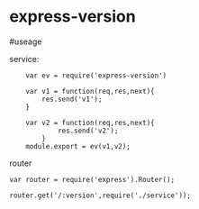 # express-version

#useage

service:
```
    var ev = require('express-version')

    var v1 = function(req,res,next){
        res.send('v1');
    }

    var v2 = function(req,res,next){
            res.send('v2');
        }
    module.export = ev(v1,v2);

```

router
```
var router = require('express').Router();

router.get('/:version',require('./service'));

```

